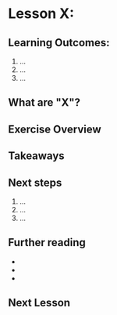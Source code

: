 # Lesson X:

## Learning Outcomes:
1. ...
2. ...
3. ...

## What are "X"?

## Exercise Overview

## Takeaways

## Next steps
1. ...
2. ...
3. ...

## Further reading
- []()
- []()
- []()

## Next Lesson
[]()
